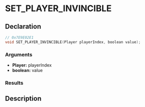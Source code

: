 # SET_PLAYER_INVINCIBLE

## Declaration
```cpp
// 0x7E9E02E1
void SET_PLAYER_INVINCIBLE(Player playerIndex, boolean value);
```

### Arguments
- **Player:** playerIndex
- **boolean:** value

### Results

## Description
